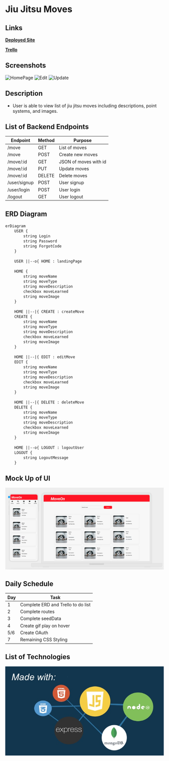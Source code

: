 # **Jiu Jitsu Moves**

## Links
[**Deployed Site**](https://move-matrix.onrender.com)

[**Trello**](https://trello.com/b/mGwJpfU6/moveon)

## Screenshots
![HomePage](https://i.imgur.com/OLWl4rG.png)
![Edit](https://i.imgur.com/XUe815x.png)
![Update](https://i.imgur.com/xzKE3ei.png)


## Description
- User is able to view list of jiu jitsu moves including descriptions, point systems, and images.


## List of Backend Endpoints
|Endpoint|Method|Purpose|
|--------|------|--------|
|/move|GET|List of moves|
|/move|POST|Create new moves|
|/move/:id|GET|JSON of moves with id|
|/move/:id|PUT|Update moves|
|/move/:id|DELETE|Delete moves|
|/user/signup|POST|User signup|
|/user/login|POST|User login|
|/logout|GET|User logout|

## ERD Diagram
``` mermaid
erDiagram
    USER {
        string Login
        string Password
        string ForgotCode
    }

    USER ||--o{ HOME : landingPage

    HOME {
        string moveName
        string moveType
        string moveDescription
        checkbox moveLearned
        string moveImage
    }

    HOME ||--|{ CREATE : createMove
    CREATE {
        string moveName
        string moveType
        string moveDescription
        checkbox moveLearned
        string moveImage
    }

    HOME ||--|{ EDIT : editMove
    EDIT {
        string moveName
        string moveType
        string moveDescription
        checkbox moveLearned
        string moveImage
    }

    HOME ||--|{ DELETE : deleteMove
    DELETE {
        string moveName
        string moveType
        string moveDescription
        checkbox moveLearned
        string moveImage
    }

    HOME ||--o{ LOGOUT : logoutUser
    LOGOUT {
        string LogoutMessage
    }
```


## Mock Up of UI
![Desktop View](/mockupofUI.jpeg)

## Daily Schedule
|Day|Task|
|---|----|
|1|Complete ERD and Trello to do list|
|2|Complete routes|
|3|Complete seedData|
|4|Create gif play on hover|
|5/6|Create OAuth|
|7|Remaining CSS Styling|

## List of Technologies
![Example Image](/p2.jpg)

